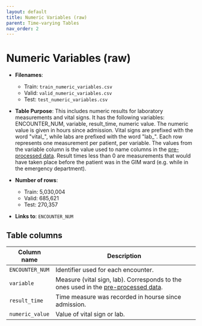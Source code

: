 ```yaml
---
layout: default
title: Numeric Variables (raw)
parent: Time-varying Tables
nav_order: 2
---
```


# Numeric Variables (raw)

- **Filenames**: 
    -	Train: `train_numeric_variables.csv`
    -	Valid: `valid_numeric_variables.csv`
    -	Test: `test_numeric_variables.csv`


- **Table Purpose**: This includes numeric results for laboratory measurements and vital signs. It has the following variables: ENCOUNTER_NUM, variable, result_time, numeric value. The numeric value is given in hours since admission. Vital signs are prefixed with the word "vital_", while labs are prefixed with the word "lab_". Each row represents one measurement per patient, per variable. The values from the variable column is the value used to name columns in the [pre-processed data](./numeric-vars-preproc). Result times less than 0 are measurements that would have taken place before the patient was in the GIM ward (e.g. while in the emergency department).
 
- **Number of rows**: 
    - Train: 5,030,004
    -	Valid: 685,621
    -	Test: 270,357

- **Links to**: `ENCOUNTER_NUM`
 
 
## Table columns
 
| Column name |  Description |
| ----------- | ------------ |
| `ENCOUNTER_NUM` | Identifier used for each encounter. |
| `variable` | Measure (vital sign, lab). Corresponds to the ones used in the [pre-processed data](./numeric-vars-preproc). | 
| `result_time` | Time measure was recorded in hourse since admission. |
| `numeric_value` | Value of vital sign or lab. | 
